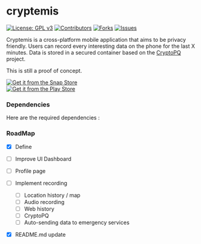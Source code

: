 # cryptemis

[![License: GPL v3](https://img.shields.io/badge/License-GPLv3-blue.svg)](https://www.gnu.org/licenses/gpl-3.0)
[![Contributors][contributors-shield]][contributors-url]
[![Forks][forks-shield]][forks-url]
[![Issues][issues-shield]][issues-url]


Cryptemis is a cross-platform mobile application that aims to be privacy friendly. Users can record every interesting data on the phone for the last X minutes. Data is stored in a secured container based on the [CryptoPQ](https://github.com/Denis-REMACLE/CryptoPQ) project.




This is still a proof of concept.

[![Get it from the Snap Store](https://snapcraft.io/static/images/badges/en/snap-store-black.svg)](https://snapcraft.io/cryptemis)  
[![Get it from the Play Store](https://upload.wikimedia.org/wikipedia/commons/7/78/Google_Play_Store_badge_EN.svg)](https://play.google.com/store/apps/details?id=org.nzkoxzu.cryptemis)





### Dependencies

Here are the required dependencies :


### RoadMap

- [x] Define
- [ ] Improve UI Dashboard
- [ ] Profile page
- [ ] Implement recording
  - [ ] Location history / map
  - [ ] Audio recording
  - [ ] Web history
  - [ ] CryptoPQ
  - [ ] Auto-sending data to emergency services
- [x] README.md update



















[contributors-shield]: https://img.shields.io/github/contributors/nzkoxzu/cryptemis.svg??style=plastic&logo=appveyor&logo=appveyor&color=success
[contributors-url]: https://github.com/nzkoxzu/cryptemis/graphs/contributors
[forks-shield]: https://img.shields.io/github/forks/nzkoxzu/cryptemis.svg?style=?style=plastic&logo=appveyor&logo=appveyor&color=yellow
[forks-url]: https://github.com/nzkoxzu/cryptemis/network/members
[license-shield]: https://img.shields.io/github/license/nzkoxzu/cryptemis.svg?style=?style=plastic&logo=appveyor&logo=appveyor&color=orange
[license-url]: https://github.com/nzkoxzu/cryptemis/blob/master/LICENSE.txt
[issues-shield]: https://img.shields.io/github/issues/nzkoxzu/cryptemis.svg?style=?style=plastic&logo=appveyor&logo=appveyor&color=red
[issues-url]: https://github.com/nzkoxzu/cryptemis/issues

